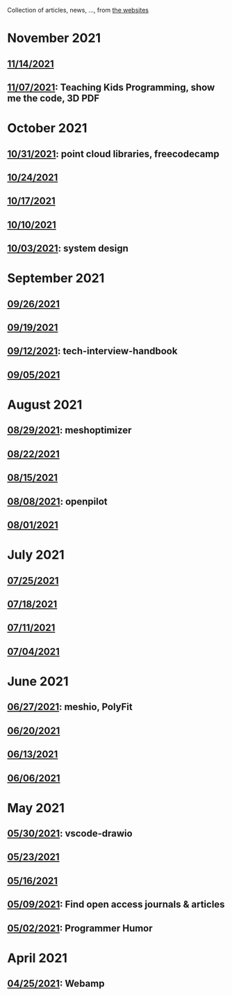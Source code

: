 Collection of articles, news, ..., from [the websites](sources.md)

# November 2021
## [11/14/2021](2021/1114.md)
## [11/07/2021](2021/1107.md): Teaching Kids Programming, show me the code, 3D PDF

# October 2021
## [10/31/2021](2021/1031.md): point cloud libraries, freecodecamp
## [10/24/2021](2021/1024.md)
## [10/17/2021](2021/1017.md)
## [10/10/2021](2021/1010.md)
## [10/03/2021](2021/1003.md): system design

# September 2021
## [09/26/2021](2021/0926.md)
## [09/19/2021](2021/0919.md)
## [09/12/2021](2021/0912.md): tech-interview-handbook
## [09/05/2021](2021/0905.md)

# August 2021
## [08/29/2021](2021/0829.md): meshoptimizer
## [08/22/2021](2021/0822.md)
## [08/15/2021](2021/0815.md)
## [08/08/2021](2021/0808.md): openpilot
## [08/01/2021](2021/0801.md)

# July 2021
## [07/25/2021](2021/0725.md)
## [07/18/2021](2021/0718.md)
## [07/11/2021](2021/0711.md)
## [07/04/2021](2021/0704.md)

# June 2021
## [06/27/2021](2021/0627.md): meshio, PolyFit
## [06/20/2021](2021/0620.md)
## [06/13/2021](2021/0613.md)
## [06/06/2021](2021/0606.md)

# May 2021
## [05/30/2021](2021/0530.md): vscode-drawio
## [05/23/2021](2021/0523.md)
## [05/16/2021](2021/0516.md)
## [05/09/2021](2021/0509.md): Find open access journals & articles
## [05/02/2021](2021/0502.md): Programmer Humor

# April 2021
## [04/25/2021](2021/0425.md): Webamp
